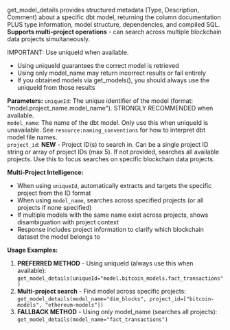 get_model_details provides structured metadata (Type, Description, Comment) about a specific dbt model, returning the column documentation PLUS type information, model structure, dependencies, and compiled SQL. **Supports multi-project operations** - can search across multiple blockchain data projects simultaneously.

IMPORTANT: Use uniqueId when available.  
 - Using uniqueId guarantees the correct model is retrieved  
 - Using only model_name may return incorrect results or fail entirely  
 - If you obtained models via get_models(), you should always use the uniqueId from those results  

**Parameters:**
`uniqueId`: The unique identifier of the model (format: "model.project_name.model_name"). STRONGLY RECOMMENDED when available.  
`model_name`: The name of the dbt model. Only use this when uniqueId is unavailable. See `resource:naming_conventions` for how to interpret dbt model file names.  
`project_id`: **NEW** - Project ID(s) to search in. Can be a single project ID string or array of project IDs (max 5). If not provided, searches all available projects. Use this to focus searches on specific blockchain data projects.

**Multi-Project Intelligence:**
- When using `uniqueId`, automatically extracts and targets the specific project from the ID format
- When using `model_name`, searches across specified projects (or all projects if none specified)
- If multiple models with the same name exist across projects, shows disambiguation with project context
- Response includes project information to clarify which blockchain dataset the model belongs to

**Usage Examples:**
1. **PREFERRED METHOD** - Using uniqueId (always use this when available): `get_model_details(uniqueId="model.bitcoin_models.fact_transactions")`
2. **Multi-project search** - Find model across specific projects: `get_model_details(model_name="dim_blocks", project_id=["bitcoin-models", "ethereum-models"])`
3. **FALLBACK METHOD** - Using only model_name (searches all projects): `get_model_details(model_name="fact_transactions")`
